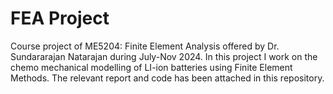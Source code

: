 # FEA Project
Course project of ME5204: Finite Element Analysis offered by Dr. Sundararajan Natarajan during July-Nov 2024. In this project I work on the
chemo mechanical modelling of LI-ion batteries using Finite Element Methods. The relevant report and code has been attached in this repository. 
